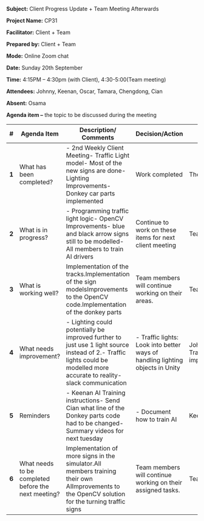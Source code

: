 **Subject:** Client Progress Update + Team Meeting Afterwards

**Project Name:** CP31

**Facilitator:** Client + Team

**Prepared by:** Client + Team

**Mode:** Online Zoom chat

**Date:** Sunday 20th September

**Time:** 4:15PM – 4:30pm (with Client), 4:30-5:00(Team meeting)

**Attendees:** Johnny, Keenan, Oscar, Tamara, Chengdong, Cian

**Absent:** Osama

**Agenda item –** the topic to be discussed during the meeting

| **#** | **Agenda Item** | **Description/ Comments** | **Decision/Action** | **Who?** | **Items for escalation** |
| --- | --- | --- | --- | --- | --- |
| **1** | What has been completed? | - 2nd Weekly Client Meeting- Traffic Light model- Most of the new signs are done- Lighting Improvements-Donkey car parts implemented | Work completed | The Team | N/A |
| **2** | What is in progress? | - Programming traffic light logic- OpenCV Improvements- blue and black arrow signs still to be modelled- All members to train AI drivers | Continue to work on these items for next client meeting | Team | n/a |
| **3** | What is working well? | Implementation of the tracks.Implementation of the sign modelsImprovements to the OpenCV code.Implementation of the donkey parts | Team members will continue working on their areas. | Team | n/a |
| **4** | What needs improvement? | - Lighting could potentially be improved further to just use 1 light source instead of 2.- Traffic lights could be modelled more accurate to reality- slack communication | - Traffic lights: Look into better ways of handling lighting objects in Unity | Johnny: Traffic Light improvements | n/a |
| **5** | Reminders | - Keenan AI Training instructions- Send Cian what line of the Donkey parts code had to be changed- Summary videos for next tuesday | - Document how to train AI | Keenan | n/a |
| **6** | What needs to be completed before the next meeting? | Implementation of more signs in the simulator.All members training their own AIImprovements to the OpenCV solution for the turning traffic signs | Team members will continue working on their assigned tasks. | Team | n/a |
